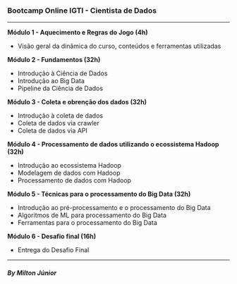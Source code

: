 <h3 align="left"> Bootcamp Online IGTI - Cientista de Dados
</h3>

------------

 **Módulo 1 - Aquecimento e Regras do Jogo (4h)**

 - Visão geral da dinâmica do curso, conteúdos e ferramentas utilizadas

 **Módulo 2 - Fundamentos (32h)**

 - Introdução à Ciência de Dados
 - Introdução ao Big Data
 - Pipeline da Ciência de Dados

 **Módulo 3 - Coleta e obrenção dos dados (32h)**

 - Introdução à coleta de dados
 - Coleta de dados via crawler
 - Coleta de dados via API

 **Módulo 4 - Processamento de dados utilizando o ecossistema Hadoop (32h)**

 - Introdução ao ecossistema Hadoop
 - Modelagem de dados com Hadoop
 - Processamento de dados com Hadoop

 **Módulo 5 - Técnicas para o processamento do Big Data (32h)**

 - Introdução ao pré-processamento e o processamento do Big Data
 - Algoritmos de ML para processamento do Big Data
 - Ferramentas para o processamento do Big Data

 **Módulo 6 - Desafio final (16h)**

 - Entrega do Desafio Final

------------

<h5 align="left"> By Milton Júnior
</h5>
